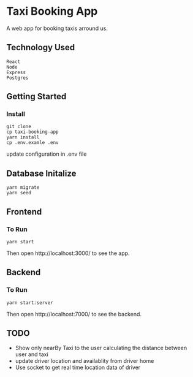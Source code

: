 # Taxi Booking App

A web app for booking taxis arround us.

## Technology Used

```
React
Node
Express
Postgres
```

## Getting Started

### Install

```
git clone
cp taxi-booking-app
yarn install
cp .env.examle .env
```
update configuration in .env file

## Database Initalize

```
yarn migrate
yarn seed
```

## Frontend

### To Run
```
yarn start
```
Then open http://localhost:3000/ to see the app.

## Backend

### To Run
```
yarn start:server
```
Then open http://localhost:7000/ to see the backend.


## TODO

- Show only nearBy Taxi to the user calculating the distance between user and taxi
- update driver location and availablity from driver home
- Use socket to get real time location data of driver

